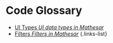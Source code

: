 # Code Glossary

- [UI Types *UI data types in Mathesar*](/en/engineering/glossary/ui-types)
- [Filters *Filters in Mathesar*](/en/engineering/glossary/filters)
{.links-list}
